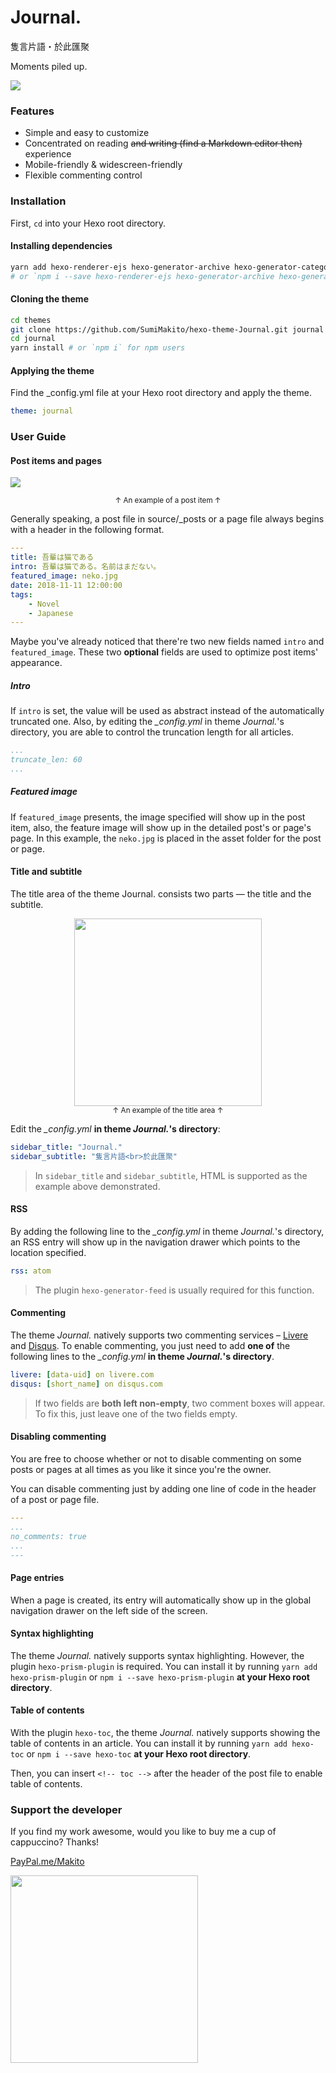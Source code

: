 Journal.
======
隻言片語・於此匯聚

Moments piled up.

![](arts/screenshot.png)

### Features

- Simple and easy to customize
- Concentrated on reading <del>and writing (find a Markdown editor then)</del> experience
- Mobile-friendly & widescreen-friendly
- Flexible commenting control

### Installation

First, `cd` into your Hexo root directory.

#### Installing dependencies

```bash
yarn add hexo-renderer-ejs hexo-generator-archive hexo-generator-category-enhance hexo-generator-feed hexo-generator-index hexo-generator-tag
# or `npm i --save hexo-renderer-ejs hexo-generator-archive hexo-generator-category-enhance hexo-generator-feed hexo-generator-index hexo-generator-tag` for npm users
```

#### Cloning the theme

```bash
cd themes
git clone https://github.com/SumiMakito/hexo-theme-Journal.git journal
cd journal
yarn install # or `npm i` for npm users
```

#### Applying the theme

Find the _config.yml file at your Hexo root directory and apply the theme.

```yaml
theme: journal
```

### User Guide

#### Post items and pages

![](arts/post_item.png)

<div align="center"><small>↑ An example of a post item ↑</small></div>

Generally speaking, a post file in source/_posts or a page file always begins with a header in the following format.

```yaml
---
title: 吾輩は猫である
intro: 吾輩は猫である。名前はまだない。
featured_image: neko.jpg
date: 2018-11-11 12:00:00
tags: 
    - Novel
    - Japanese
---
```

Maybe you've already noticed that there're two new fields named `intro` and `featured_image`. These two **optional** fields are used to optimize post items' appearance. 

##### Intro

If `intro` is set, the value will be used as abstract instead of the automatically truncated one. Also, by editing the *_config.yml* in theme _Journal._'s directory, you are able to control the truncation length for all articles.

```yaml
...
truncate_len: 60
...
```

##### Featured image

If `featured_image` presents, the image specified will show up in the post item, also, the feature image will show up in the detailed post's or page's page. In this example, the `neko.jpg` is placed in the asset folder for the post or page.

#### Title and subtitle

The title area of the theme Journal. consists two parts — the title and the subtitle.

<div align="center"><img src="arts/title.png" width="300"/></div>

<div align="center"><small>↑ An example of the title area ↑</small></div>

Edit the *_config.yml* **in theme _Journal._'s directory**:

```yaml
sidebar_title: "Journal."
sidebar_subtitle: "隻言片語<br>於此匯聚"
```

> In `sidebar_title` and `sidebar_subtitle`, HTML is supported as the example above demonstrated.

#### RSS

By adding the following line to the *_config.yml* in theme _Journal._'s directory, an RSS entry will show up in the navigation drawer which points to the location specified.

```yaml
rss: atom
```

> The plugin `hexo-generator-feed` is usually required for this function.

#### Commenting

The theme *Journal.* natively supports two commenting services – [Livere](https://www.livere.com/) and [Disqus](https://disqus.com/). To enable commenting, you just need to add **one of** the following lines to the *_config.yml* **in theme _Journal._'s directory**.

```yaml
livere: [data-uid] on livere.com
disqus: [short_name] on disqus.com
```

> If two fields are **both left non-empty**, two comment boxes will appear. To fix this, just leave one of the two fields empty.

#### Disabling commenting

You are free to choose whether or not to disable commenting on some posts or pages at all times as you like it since you're the owner.

You can disable commenting just by adding one line of code in the header of a post or page file.

```yaml
---
...
no_comments: true
...
---
```

#### Page entries

When a page is created, its entry will automatically show up in the global navigation drawer on the left side of the screen.

#### Syntax highlighting

The theme *Journal.* natively supports syntax highlighting. However, the plugin `hexo-prism-plugin` is required. You can install it by running `yarn add hexo-prism-plugin` or `npm i --save hexo-prism-plugin` **at your Hexo root directory**.

#### Table of contents

With the plugin `hexo-toc`, the theme *Journal.* natively supports showing the table of contents in an article. You can install it by running `yarn add hexo-toc` or `npm i --save hexo-toc` **at your Hexo root directory**.

Then, you can insert `<!-- toc -->` after the header of the post file to enable table of contents.

### Support the developer

If you find my work awesome, would you like to buy me a cup of cappuccino? Thanks! 

[PayPal.me/Makito](https://www.paypal.me/makito)

<img src="arts/wxpay.png" width="300"/>